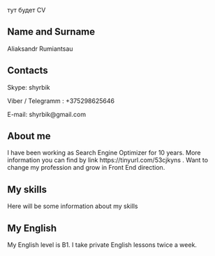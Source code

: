 тут будет CV
<h2>Name and Surname</h2>
<p>Aliaksandr Rumiantsau
<h2>Contacts</h2>
<p>Skype: shyrbik
<p>Viber / Telegramm : +375298625646
<p>E-mail: shyrbik@gmail.com
 
<h2>About me</h2>
<p>I have been working as Search Engine Optimizer for 10 years. More information you can find by link https://tinyurl.com/53cjkyns .
Want to change my profession and grow in Front End direction. 

<h2>My skills</h2>
<p>Here will be some information about my skills

<h2>My English</h2>
<p>My English level is B1. I take private English lessons twice a week. 
<!--
Имя и фамилия<p>
Контакты для связи
Краткая информация о себе (ваша цель и приоритеты, подчеркните свои сильные стороны, расскажите о своём опыте работы, если опыта работы нет, расскажите о своём 
стремлении и способности быстро учиться и узнавать новое)
Навыки (языки программирования, фреймворки, методологии, системы контроля версий и инструменты разработки, которыми вы владеете)
Примеры кода *
Опыт работы. Junior Dev может указать пройденные курсы и тренинги, перечислить учебные проекты, или проекты, выполненные 
на фрилансе с указанием использованных навыков и ссылками на исходный код.**
Образование (включая курсы, семинары, лекции, онлайн-обучение)
Английский язык (уровень английского языка, если была языковая практика, расскажите о ней)

<!--
Ведущий специалист по интернет маркетингу
Название компанииСООО Юнистар Полный рабочий день
Даты начала и окончания работысент. 2019 г. – настоящее время
Продолжительность трудоустройства1 г. 6 мес.
РегионМинск, Республика Беларусь
Синезис-Спорт
Специалист по оптимизации WEB-сайтов в поисковых системах
Название компанииСинезис-Спорт Полный рабочий день
Даты начала и окончания работымай 2018 г. – июль 2019 г.
Продолжительность трудоустройства1 г. 3 мес.
РегионМинск
Оптимизация сайтов Вторых Европейских игр https://minsk2019.by/
https://volunteers.minsk2019.by/
https://flame-of-peace.minsk2019.by/
ASO мобильных приложений в Google Play и Apple Store
Настройка и ведение контекстно-медийных кампаний в Google Adwords и Яндекс.Директ
…
См. еще
Студия веб дизайна Silentcode
Руководитель отдела поискового продвижения
Название компанииСтудия веб дизайна Silentcode Полный рабочий день
Даты начала и окончания работыянв. 2016 г. – май 2018 г.
Продолжительность трудоустройства2 г. 5 мес.
РегионМинск
Построение стратегии развития и представления сайтов клиентов в сети интернет; автоматизация процессов продвижения сайтов.
ЧУП МирСолюшнз
Руководитель отдела поискового продвижения
Название компанииЧУП МирСолюшнз Полный рабочий день
Даты начала и окончания работыянв. 2014 г. – дек. 2015 г.
Продолжительность трудоустройства2 г.
РегионМинск
За время работы мною были получены следующие навыки:

Построение стратегии продвижения интернет ресурса
Поиск исполнителей и набор команды для продвижения сайта
Разработка схем взаимодействия между членами команды, наладка процесса взаимодействия с отделом разработки
Планирование бюджетов на продвижение, прогнозирование месячных бюджетов на внешнюю и внутреннюю оптимизацию
Расширение семантического ядра сайта по мере продвижения проекта

Достижения:
За первые полгода приток пользователей из поисковых систем увеличился более чем в два раза.
…
См. еще
Студия Дмитрия Борового
SEO-специалист
Название компанииСтудия Дмитрия Борового Полный рабочий день
Даты начала и окончания работымай 2010 г. – июль 2013 г.
Продолжительность трудоустройства3 г. 3 мес.
РегионМинс
За время работы мною были получены следующие навыки:
Работа с основными ссылочными биржами
Выявление причин ухудшения позиций ключевых запросов сайта и их оперативное
устранение
Налаживание процесса распределения задач в команде
Практический опыт работы как с большинством популярных, так и самописных систем администрирования сайта.
Получение опыта продвижения в сайтов в России, Казахстане
Разработка схемы работы по продвижению крупных интернет магазинов
Автоматизация процессов при продвижении крупных проектов

Достижения:
По результатам Четвертого Рейтинга SEO-компаний студия заняла второе место в Беларуси http://marketing.by/novosti-rynka/rezultaty-chetvertogo-reytinga-seo-kompaniy/
За время работы успешно продвинуты более 50 проектов различных направлений и тематик
…
См. еще
ЧУП «WebcomMedia»
Помошник SEO-специалиста
Название компанииЧУП «WebcomMedia» Полный рабочий день
Даты начала и окончания работыокт. 2009 г. – май 2010 г.
Продолжительность трудоустройства8 мес.
РегионМинск
За время работы мною были получены следующие навыки:
Получение теоретических и практических знаний в области продвижения сайтов в поисковых системах Yandex, Google
Структурирование процессов продвижения сайта, комплексная внутренняя оптимизация-->
